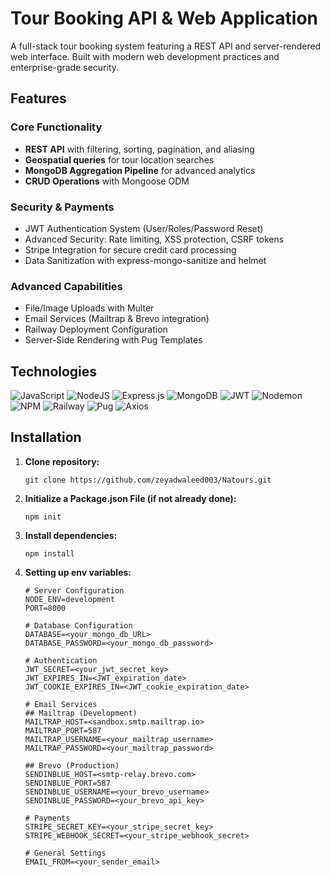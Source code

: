 # Tour Booking API & Web Application

A full-stack tour booking system featuring a REST API and server-rendered web interface. Built with modern web development practices and enterprise-grade security.

## Features

### Core Functionality

- **REST API** with filtering, sorting, pagination, and aliasing
- **Geospatial queries** for tour location searches
- **MongoDB Aggregation Pipeline** for advanced analytics
- **CRUD Operations** with Mongoose ODM

### Security & Payments

- JWT Authentication System (User/Roles/Password Reset)
- Advanced Security: Rate limiting, XSS protection, CSRF tokens
- Stripe Integration for secure credit card processing
- Data Sanitization with express-mongo-sanitize and helmet

### Advanced Capabilities

- File/Image Uploads with Multer
- Email Services (Mailtrap & Brevo integration)
- Railway Deployment Configuration
- Server-Side Rendering with Pug Templates

## Technologies

![JavaScript](https://img.shields.io/badge/javascript-%23323330.svg?style=for-the-badge&logo=javascript&logoColor=%23F7DF1E) ![NodeJS](https://img.shields.io/badge/node.js-6DA55F?style=for-the-badge&logo=node.js&logoColor=white) ![Express.js](https://img.shields.io/badge/express.js-%23404d59.svg?style=for-the-badge&logo=express&logoColor=%2361DAFB) ![MongoDB](https://img.shields.io/badge/MongoDB-4EA94B?style=for-the-badge&logo=mongodb&logoColor=white) ![JWT](https://img.shields.io/badge/JWT-black?style=for-the-badge&logo=JSON%20web%20tokens) ![Nodemon](https://img.shields.io/badge/NODEMON-%23323330.svg?style=for-the-badge&logo=nodemon&logoColor=%BBDEAD) ![NPM](https://img.shields.io/badge/NPM-%23CB3837.svg?style=for-the-badge&logo=npm&logoColor=white) ![Railway](https://img.shields.io/badge/Railway-131415?style=for-the-badge&logo=railway&logoColor=white) ![Pug](https://img.shields.io/badge/Pug-E3C29B?style=for-the-badge&logo=pug&logoColor=black) ![Axios](https://img.shields.io/badge/axios-671ddf?&style=for-the-badge&logo=axios&logoColor=white)

## Installation

1. **Clone repository:**
   ```
   git clone https://github.com/zeyadwaleed003/Natours.git
   ```
2. **Initialize a Package.json File (if not already done):**
   ```
   npm init
   ```
3. **Install dependencies:**

   ```
   npm install
   ```

4. **Setting up env variables:**

   ```
   # Server Configuration
   NODE_ENV=development
   PORT=8000

   # Database Configuration
   DATABASE=<your_mongo_db_URL>
   DATABASE_PASSWORD=<your_mongo_db_password>

   # Authentication
   JWT_SECRET=<your_jwt_secret_key>
   JWT_EXPIRES_IN=<JWT_expiration_date>
   JWT_COOKIE_EXPIRES_IN=<JWT_cookie_expiration_date>

   # Email Services
   ## Mailtrap (Development)
   MAILTRAP_HOST=<sandbox.smtp.mailtrap.io>
   MAILTRAP_PORT=587
   MAILTRAP_USERNAME=<your_mailtrap_username>
   MAILTRAP_PASSWORD=<your_mailtrap_password>

   ## Brevo (Production)
   SENDINBLUE_HOST=<smtp-relay.brevo.com>
   SENDINBLUE_PORT=587
   SENDINBLUE_USERNAME=<your_brevo_username>
   SENDINBLUE_PASSWORD=<your_brevo_api_key>

   # Payments
   STRIPE_SECRET_KEY=<your_stripe_secret_key>
   STRIPE_WEBHOOK_SECRET=<your_stripe_webhook_secret>

   # General Settings
   EMAIL_FROM=<your_sender_email>
   ```
